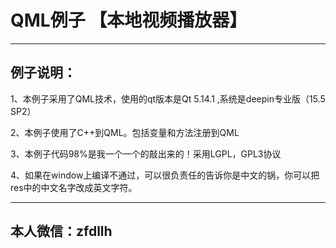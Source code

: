 # QML例子  【本地视频播放器】
---
## 例子说明：
1、本例子采用了QML技术，使用的qt版本是Qt 5.14.1 ,系统是deepin专业版（15.5 SP2）

2、本例子使用了C++到QML。包括变量和方法注册到QML

3、本例子代码98%是我一个一个的敲出来的！采用LGPL，GPL3协议

4、如果在window上编译不通过，可以很负责任的告诉你是中文的锅，你可以把res中的中文名字改成英文字符。

---
## 本人微信：zfdllh